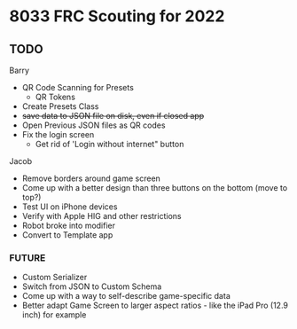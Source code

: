 # 8033 FRC Scouting for 2022

## TODO
Barry
- QR Code Scanning for Presets
   - QR Tokens
- Create Presets Class
- ~~save data to JSON file on disk, even if closed app~~
- Open Previous JSON files as QR codes
- Fix the login screen
   - Get rid of 'Login without internet" button

Jacob
- Remove borders around game screen
- Come up with a better design than three buttons on the bottom (move to top?)
- Test UI on iPhone devices
- Verify with Apple HIG and other restrictions
- Robot broke into modifier
- Convert to Template app

### FUTURE
- Custom Serializer
- Switch from JSON to Custom Schema
- Come up with a way to self-describe game-specific data
- Better adapt Game Screen to larger aspect ratios - like the iPad Pro (12.9 inch) for example
